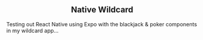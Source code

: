 <h2 align="center">Native Wildcard</h2>

Testing out React Native using Expo with the blackjack & poker components in my wildcard app...
